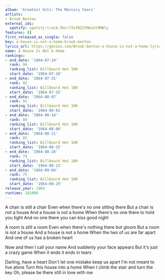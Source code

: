 ```yaml
---
album: 'Greatest Hits: The Mercury Years'
artists:
- Brook Benton
external_ids:
  spotify: spotify:track:5Hcr7IkfNZ1FNmikY9MNly
features: []
first_released_as_single: false
key: a-house-is-not-a-home-brook-benton
lyrics_url: https://genius.com/Brook-benton-a-house-is-not-a-home-lyrics
name: A House Is Not A Home
rankings:
- end_date: '1964-07-24'
  rank: 94
  ranking_list: Billboard Hot 100
  start_date: '1964-07-18'
- end_date: '1964-07-31'
  rank: 92
  ranking_list: Billboard Hot 100
  start_date: '1964-07-25'
- end_date: '1964-08-07'
  rank: 91
  ranking_list: Billboard Hot 100
  start_date: '1964-08-01'
- end_date: '1964-08-14'
  rank: 89
  ranking_list: Billboard Hot 100
  start_date: '1964-08-08'
- end_date: '1964-08-21'
  rank: 82
  ranking_list: Billboard Hot 100
  start_date: '1964-08-15'
- end_date: '1964-08-28'
  rank: 79
  ranking_list: Billboard Hot 100
  start_date: '1964-08-22'
- end_date: '1964-09-04'
  rank: 75
  ranking_list: Billboard Hot 100
  start_date: '1964-08-29'
release_year: 1964
runtime: 181000
---
```

A chair is still a chair
Even when there's no one sitting there
But a chair is not a house
And a house is not a home
When there's no one there to hold you tight
And no one there you can kiss good night

A room is still a room
Even when there's nothing there but gloom
But a room is not a house
And a house is not a home
When the two of us are far apart
And one of us has a broken heart

Now and then I call your name
And suddenly your face appears
But it's just a crazy game
When it ends it ends in tears

Darling, have a heart
Don't let one mistake keep us apart
I'm not meant to live alone
Turn this house into a home
When I climb the stair and turn the key
Oh, please be there still in love with me
